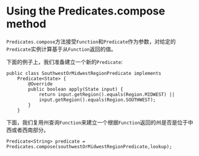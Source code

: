 # Using the Predicates.compose method
`Predicates.compose`方法接受`Function`和`Predicate`作为参数，对给定的`Predicate`实例计算基于从`Function`返回的值。

下面的例子上，我们准备建立一个新的`Predicate`:
```
public class SouthwestOrMidwestRegionPredicate implements
    Predicate<State> {
        @Override
        public boolean apply(State input) {
            return input.getRegion().equals(Region.MIDWEST) ||
            input.getRegion().equals(Region.SOUTHWEST);
        }
    }
```
下面，我们复用州查询`Function`来建立一个根据`Function`返回的州是否是位于中西或者西南部分。
```
Predicate<String> predicate =
Predicates.compose(southwestOrMidwestRegionPredicate,lookup);
```
